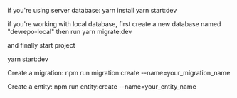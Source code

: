 if you're using server database:
yarn install
yarn start:dev

if you're working with local database, first create a new database named "devrepo-local"
then run yarn migrate:dev

and finally start project

yarn start:dev

Create a migration:
npm run migration:create --name=your_migration_name

Create a entity:
npm run entity:create --name=your_entity_name
